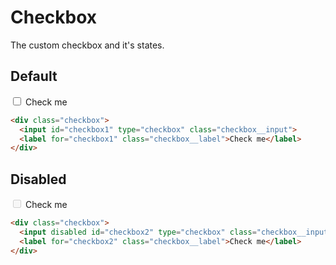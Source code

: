 # Checkbox
The custom checkbox and it's states.

## Default
<div class="p-3 border rounded-2 my-3">
  <div class="checkbox">
    <input id="checkbox1" type="checkbox" class="checkbox__input">
    <label for="checkbox1" class="checkbox__label">Check me</label>
  </div>
</div>

```html
<div class="checkbox">
  <input id="checkbox1" type="checkbox" class="checkbox__input">
  <label for="checkbox1" class="checkbox__label">Check me</label>
</div>
```

## Disabled
<div class="p-3 border rounded-2 my-3">
  <div class="checkbox">
    <input disabled id="checkbox2" type="checkbox" class="checkbox__input">
    <label for="checkbox2" class="checkbox__label">Check me</label>
  </div>
</div>

```html
<div class="checkbox">
  <input disabled id="checkbox2" type="checkbox" class="checkbox__input">
  <label for="checkbox2" class="checkbox__label">Check me</label>
</div>
```

